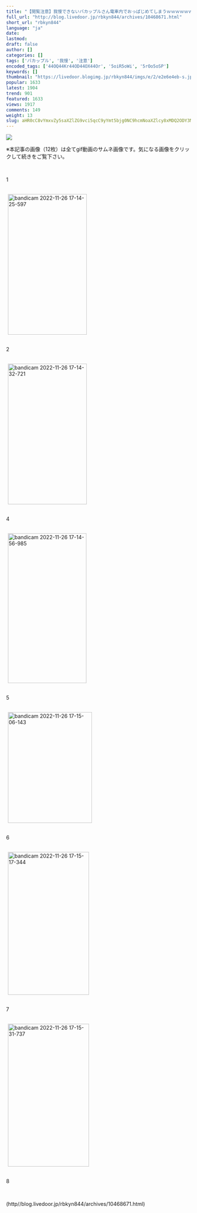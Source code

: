 ```yaml
---
title: "【閲覧注意】我慢できないバカップルさん電車内でおっぱじめてしまうｗｗｗｗｗｗ"
full_url: "http://blog.livedoor.jp/rbkyn844/archives/10468671.html"
short_url: "rbkyn844"
language: "ja"
date: 
lastmod: 
draft: false
author: []
categories: []
tags: ['バカップル', '我慢', '注意']
encoded_tags: ['44OQ44Kr44OD44OX44Or', '5oiR5oWi', '5rOo5oSP']
keywords: []
thumbnail: "https://livedoor.blogimg.jp/rbkyn844/imgs/e/2/e2e6e4eb-s.jpg"
popular: 1633
latest: 1904
trend: 901
featured: 1633
views: 1917
comments: 149
weight: 13
slug: aHR0cC8vYmxvZy5saXZlZG9vci5qcC9yYmt5bjg0NC9hcmNoaXZlcy8xMDQ2ODY3MS5odG1s
---
```


![](https://livedoor.blogimg.jp/rbkyn844/imgs/e/2/e2e6e4eb-s.jpg)

<span><p>※本記事の画像（12枚）は全てgif動画のサムネ画像です。気になる画像をクリックして続きをご覧下さい。</p><br><p>1</p><br><a href='https//livedoor.blogimg.jp/rbkyn844/imgs/d/1/d1d68807.gif' target='_blank' title='ezgif-3-bd33aabc36'><img src='https//livedoor.blogimg.jp/rbkyn844/imgs/4/6/46bc0f9d.jpg' width='215' height='383' border='0' alt='bandicam 2022-11-26 17-14-25-597' hspace='5' class='pict'><br></a><br><p>2</p><br><a href='https//livedoor.blogimg.jp/rbkyn844/imgs/7/b/7bf04543.gif' target='_blank' title='ezgif-3-f2ce3ca461'><img src='https//livedoor.blogimg.jp/rbkyn844/imgs/b/3/b34d206c.jpg' width='215' height='383' border='0' alt='bandicam 2022-11-26 17-14-32-721' hspace='5' class='pict'><br></a><br><p>4</p><br><a href='https//livedoor.blogimg.jp/rbkyn844/imgs/9/8/989b7476.gif' target='_blank' title='ezgif-3-a29b5ea1bd'><img src='https//livedoor.blogimg.jp/rbkyn844/imgs/a/3/a3c7412c.jpg' width='214' height='408' border='0' alt='bandicam 2022-11-26 17-14-56-985' hspace='5' class='pict'><br></a><br><p>5</p><br><a href='https//livedoor.blogimg.jp/rbkyn844/imgs/e/d/edf1da01.gif' target='_blank' title='ezgif-3-9d0240c2cc'><img src='https//livedoor.blogimg.jp/rbkyn844/imgs/a/7/a7f61167.jpg' width='229' height='302' border='0' alt='bandicam 2022-11-26 17-15-06-143' hspace='5' class='pict'><br></a><br><p>6</p><br><a href='https//livedoor.blogimg.jp/rbkyn844/imgs/2/8/28a41e00.gif' target='_blank' title='ezgif-2-cd6edf2931'><img src='https//livedoor.blogimg.jp/rbkyn844/imgs/c/6/c6282ea3.jpg' width='221' height='389' border='0' alt='bandicam 2022-11-26 17-15-17-344' hspace='5' class='pict'><br></a><br><p>7</p><br><a href='https//livedoor.blogimg.jp/rbkyn844/imgs/3/3/330e5ffb.gif' target='_blank' title='ezgif-3-6c0520a633'><img src='https//livedoor.blogimg.jp/rbkyn844/imgs/6/f/6fec1c94.jpg' width='221' height='389' border='0' alt='bandicam 2022-11-26 17-15-31-737' hspace='5' class='pict'><br></a><br><p>8</p><br></span>

(http//blog.livedoor.jp/rbkyn844/archives/10468671.html)
